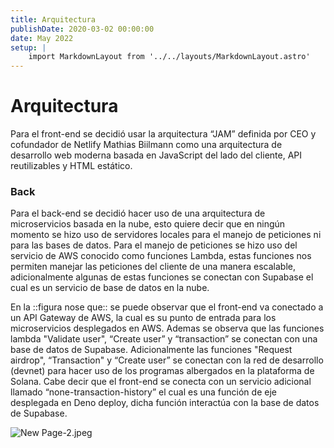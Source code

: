```yaml
---
title: Arquitectura
publishDate: 2020-03-02 00:00:00
date: May 2022
setup: |
    import MarkdownLayout from '../../layouts/MarkdownLayout.astro'
---
```

<MarkdownLayout title={frontmatter.title}>

# Arquitectura

Para el front-end se decidió usar la arquitectura “JAM” definida por CEO y cofundador de Netlify Mathias Biilmann como una arquitectura de desarrollo web moderna basada en JavaScript del lado del cliente, API reutilizables y HTML estático.

### Back

Para el back-end se decidió hacer uso de una arquitectura de microservicios basada en la nube, esto quiere decir que en ningún momento se hizo uso de servidores locales para el manejo de peticiones ni para las bases de datos. Para el manejo de peticiones se hizo uso del servicio de AWS conocido como funciones Lambda, estas funciones nos permiten manejar las peticiones del cliente de una manera escalable, adicionalmente algunas de estas funciones se conectan con Supabase el cual es un servicio de base de datos en la nube.

En la ::figura nose que:: se puede observar que el front-end va conectado a un API Gateway de AWS, la cual es su punto de entrada para los microservicios desplegados en AWS. Ademas se observa que las funciones lambda "Validate user", “Create user” y “transaction” se conectan con una base de datos de Supabase. Adicionalmente las funciones "Request airdrop", “Transaction" y “Create user” se conectan con la red de desarrollo (devnet) para hacer uso de los programas albergados en la plataforma de Solana. Cabe decir que el front-end se conecta con un servicio adicional llamado “none-transaction-history” el cual es una función de eje desplegada en Deno deploy, dicha función interactúa con la base de datos de Supabase.

![New Page-2.jpeg](https://res.craft.do/user/full/688a2170-06e1-3ac6-c2d6-ea21a36cca08/doc/695AED2B-FD2F-47A4-8E63-C880A131E2BF/BBAD9BA1-6A70-4CD8-8395-A6D12BBE25E2_2/KeQAow7Sf558Ayp91cgUCbFznATwn1zzU1m8l63dBuYz/New%20Page-2.jpeg)

</MarkdownLayout >
